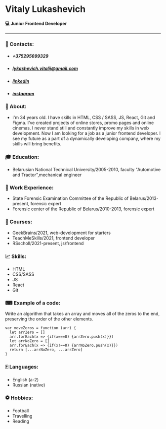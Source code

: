 # Vitaly Lukashevich
#### 💻 Junior Frontend Developer
*****
### 📘 Contacts:
* ##### +375295699329
* ##### lykashevich.vitalij@gmail.com
* ##### [linkedIn](https://www.linkedin.com/in/vitaly-lukashevich-0aa168225/)
* ##### [instagram](https://www.instagram.com/lykashevich.vitalij/)
### 👔 About:
* I'm 34 years old. I have skills in HTML, CSS / SASS, JS, React, Git and Figma. I’ve created projects of online stores, promo pages and online cinemas. I never stand still and constantly improve my skills in web development. Now I am looking for a job as a junior frontend developer. I see my future as a part of a dynamically developing company, where my skills will bring benefits.
### 🎓 Education:
* Belarusian National Technical University/2005-2010, faculty "Automotive and Tractor",mechanical engineer
### 💼 Work Experience:
* State Forensic Examination Committee of the Republic of Belarus/2013-present, forensic expert
* Forensic center of the Republic of Belarus/2010-2013, forensic expert
### 📝 Courses:
* GeekBrains/2021, web-development for starters
* TeachMeSkills/2021, frontend developer
* RSscholl/2021-present, js/frontend
### 📈 Skills:
* HTML
* CSS/SASS
* JS
* React
* Git 
### ⌨ Example of a code:
Write an algorithm that takes an array and moves all of the zeros to the end, preserving the order of the other elements.
```
var moveZeros = function (arr) {
  let arrZero = []
  arr.forEach(x => {if(x===0) {arrZero.push(x)}})
  let arrNoZero = []
  arr.forEach(x => {if(x!==0) {arrNoZero.push(x)}})
  return [...arrNoZero, ...arrZero]
}
```
### 🀄 Languages:
* English (a-2)
* Russian (native) 
### ⚽ Hobbies:
* Football
* Travelling
* Reading